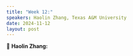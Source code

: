 ```yaml
---
title: "Week 12:"
speakers: Haolin Zhang, Texas A&M University 
date: 2024-11-12
layout: post
---
```


💬 **Haolin Zhang:** 
